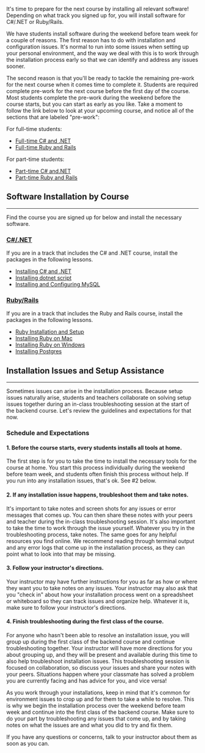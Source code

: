 It's time to prepare for the next course by installing all relevant software! Depending on what track you signed up for, you will install software for C#/.NET or Ruby/Rails. 

We have students install software during the weekend before team week for a couple of reasons. The first reason has to do with installation and configuration issues. It's normal to run into some issues when setting up your personal environment, and the way we deal with this is to work through the installation process early so that we can identify and address any issues sooner. 

The second reason is that you'll be ready to tackle the remaining pre-work for the next course when it comes time to complete it. Students are required complete pre-work for the next course before the first day of the course. Most students complete the pre-work during the weekend before the course starts, but you can start as early as you like. Take a moment to follow the link below to look at your upcoming course, and notice all of the sections that are labeled "pre-work": 

For full-time students:

* [Full-time C# and .NET](https://new.learnhowtoprogram.com/c-and-net)
* [Full-time Ruby and Rails](https://new.learnhowtoprogram.com/ruby-and-rails)

For part-time students:

* [Part-time C# and.NET](https://new.learnhowtoprogram.com/c-and-net-part-time)
* [Part-time Ruby and Rails](https://new.learnhowtoprogram.com/ruby-and-rails-part-time)

## Software Installation by Course
---

Find the course you are signed up for below and install the necessary software.

### [C#/.NET](#c-net)

If you are in a track that includes the C# and .NET course, install the packages in the following lessons.

* [Installing C# and .NET](https://new.learnhowtoprogram.com/c-and-net/getting-started-with-c/installing-c-and-net)
* [Installing dotnet script](https://new.learnhowtoprogram.com/c-and-net/getting-started-with-c/installing-dotnet-script)
* [Installing and Configuring MySQL](https://new.learnhowtoprogram.com/c-and-net/getting-started-with-c/installing-and-configuring-mysql)

### [Ruby/Rails](#ruby-rails)

If you are in a track that includes the Ruby and Rails course, install the packages in the following lessons.

* [Ruby Installation and Setup](https://new.learnhowtoprogram.com/ruby-and-rails/getting-started-with-ruby/ruby-installation-and-setup)
* [Installing Ruby on Mac](https://new.learnhowtoprogram.com/ruby-and-rails/getting-started-with-ruby/installing-ruby-on-mac)
* [Installing Ruby on Windows](https://new.learnhowtoprogram.com/ruby-and-rails/getting-started-with-ruby/installing-ruby-on-windows)
* [Installing Postgres](https://new.learnhowtoprogram.com/ruby-and-rails/getting-started-with-ruby/installing-postgres)

## Installation Issues and Setup Assistance
---

Sometimes issues can arise in the installation process. Because setup issues naturally arise, students and teachers collaborate on solving setup issues together during an in-class troubleshooting session at the start of the backend course. Let's review the guidelines and expectations for that now. 

### Schedule and Expectations

#### 1. Before the course starts, every students installs all tools at home.

The first step is for you to take the time to install the necessary tools for the course at home. You start this process individually during the weekend before team week, and students often finish this process without help. If you run into any installation issues, that's ok. See #2 below.

#### 2. If any installation issue happens, troubleshoot them and take notes.

It's important to take notes and screen shots for any issues or error messages that comes up. You can then share these notes with your peers and teacher during the in-class troubleshooting session. It's also important to take the time to work through the issue yourself. Whatever you try in the troubleshooting process, take notes. The same goes for any helpful resources you find online. We recommend reading through terminal output and any error logs that come up in the installation process, as they can point what to look into that may be missing.

#### 3. Follow your instructor's directions. 

Your instructor may have further instructions for you as far as how or where they want you to take notes on any issues. Your instructor may also ask that you "check in" about how your installation process went on a spreadsheet or whiteboard so they can track issues and organize help. Whatever it is, make sure to follow your instructor's directions.

#### 4. Finish troubleshooting during the first class of the course.

For anyone who hasn't been able to resolve an installation issue, you will group up during the first class of the backend course and continue troubleshooting together. Your instructor will have more directions for you about grouping up, and they will be present and available during this time to also help troubleshoot installation issues. This troubleshooting session is focused on collaboration, so discuss your issues and share your notes with your peers. Situations happen where your classmate has solved a problem you are currently facing and has advice for you, and vice versa!

As you work through your installations, keep in mind that it's common for environment issues to crop up and for them to take a while to resolve. This is why we begin the installation process over the weekend before team week and continue into the first class of the backend course. Make sure to do your part by troubleshooting any issues that come up, and by taking notes on what the issues are and what you did to try and fix them. 

If you have any questions or concerns, talk to your instructor about them as soon as you can.